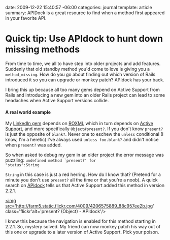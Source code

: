 date: 2009-12-22 15:40:57 -06:00
categories: journal
template: article
summary: APIDock is a great resource to find when a method first appeared in your favorite API.

# Quick tip: Use APIdock to hunt down missing methods

From time to time, we all to have step into older projects and add features. Suddenly that old standby method you'd come to love is giving you a <code>method_missing</code>. How do you go about finding out which version of Rails introduced it so you can upgrade or monkey patch? APIdock has your back.

I bring this up because all too many gems depend on Active Support from Rails and introducing a new gem into an older Rails project can lead to some headaches when Active Support versions collide.

<h4>A real world example</h4>
My <a href="http://github.com/pengwynn/linkedin">LinkedIn gem</a> depends on <a href="http://github.com/Empact/roxml">ROXML</a> which in turn depends on <a href="http://gemcutter.org/gems/activesupport">Active Support</a>, and more specifically <code>Object#present?</code>. If you don't know <code>present?</code> is just the opposite of <code>blank?</code>. Never one to eschew the <code>unless</code> conditional (I know, I'm a heretic) I've always used <code>unless foo.blank?</code> and didn't notice when <code>present?</code> was added.

So when asked to debug my gem in an older project the error message was puzzling: <code>undefined method `present?' for "status":String</code>

<code>String</code> in this case is just a red herring. How do I know that? (Pretend for a minute you don't use <code>present?</code> all the time or that you're a noob). A quick search on <a href="http://apidock.com/rails/Object/present%3F">APIdock</a> tells us that Active Support added this method in version 2.2.1.

<a href="http://www.flickr.com/photos/wynnxp/4206575889/sizes/o/"><img src='http://farm5.static.flickr.com/4009/4206575889_88c957ee2b.jpg' class='flickr'alt='present? (Object) - APIdock'/></a>

I know this because the navigation is enabled for this method starting in 2.2.1. So, mystery solved. My friend can now monkey patch his way out of this one or upgrade to a later version of Active Support. Pick your poison.
